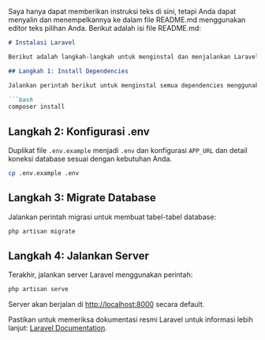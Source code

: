 Saya hanya dapat memberikan instruksi teks di sini, tetapi Anda dapat menyalin dan menempelkannya ke dalam file README.md menggunakan editor teks pilihan Anda. Berikut adalah isi file README.md:

```markdown
# Instalasi Laravel

Berikut adalah langkah-langkah untuk menginstal dan menjalankan Laravel di proyek Anda.

## Langkah 1: Install Dependencies

Jalankan perintah berikut untuk menginstal semua dependencies menggunakan Composer:

```bash
composer install
```

## Langkah 2: Konfigurasi .env

Duplikat file `.env.example` menjadi `.env` dan konfigurasi `APP_URL` dan detail koneksi database sesuai dengan kebutuhan Anda.

```bash
cp .env.example .env
```

## Langkah 3: Migrate Database

Jalankan perintah migrasi untuk membuat tabel-tabel database:

```bash
php artisan migrate
```

## Langkah 4: Jalankan Server

Terakhir, jalankan server Laravel menggunakan perintah:

```bash
php artisan serve
```

Server akan berjalan di [http://localhost:8000](http://localhost:8000) secara default.

Pastikan untuk memeriksa dokumentasi resmi Laravel untuk informasi lebih lanjut: [Laravel Documentation](https://laravel.com/docs).
```